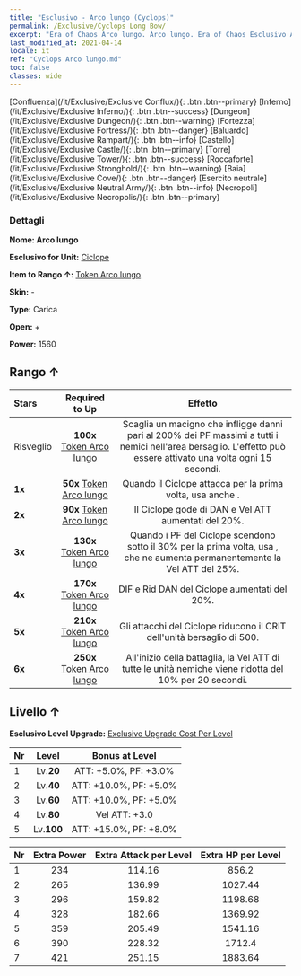 ```yaml
---
title: "Esclusivo - Arco lungo (Cyclops)"
permalink: /Exclusive/Cyclops Long Bow/
excerpt: "Era of Chaos Arco lungo. Arco lungo. Era of Chaos Esclusivo Arco lungo. Ciclope Esclusivo."
last_modified_at: 2021-04-14
locale: it
ref: "Cyclops Arco lungo.md"
toc: false
classes: wide
---
```

 [Confluenza](/it/Exclusive/Exclusive Conflux/){: .btn .btn--primary} [Inferno](/it/Exclusive/Exclusive Inferno/){: .btn .btn--success} [Dungeon](/it/Exclusive/Exclusive Dungeon/){: .btn .btn--warning} [Fortezza](/it/Exclusive/Exclusive Fortress/){: .btn .btn--danger} [Baluardo](/it/Exclusive/Exclusive Rampart/){: .btn .btn--info} [Castello](/it/Exclusive/Exclusive Castle/){: .btn .btn--primary} [Torre](/it/Exclusive/Exclusive Tower/){: .btn .btn--success} [Roccaforte](/it/Exclusive/Exclusive Stronghold/){: .btn .btn--warning} [Baia](/it/Exclusive/Exclusive Cove/){: .btn .btn--danger} [Esercito neutrale](/it/Exclusive/Exclusive Neutral Army/){: .btn .btn--info} [Necropoli](/it/Exclusive/Exclusive Necropolis/){: .btn .btn--primary} 

### Dettagli
 **Nome: Arco lungo** 

 **Esclusivo for Unit:** [Ciclope](/it/units/Cyclops/) 

 **Item to Rango ↑:** [Token Arco lungo](/it/Items/con_914/)

 **Skin:** -

 **Type:** Carica

 **Open:** +

 **Power:** 1560

## Rango ↑

  |     Stars    |  Required to Up | Effetto |
  |:-------------|:---------------:|:---------------:|
  |  Risveglio  | **100x** [Token Arco lungo](/it/Items/con_914/) | <Lancio del macigno> Scaglia un macigno che infligge danni pari al 200% dei PF massimi a tutti i nemici nell'area bersaglio. L'effetto può essere attivato una volta ogni 15 secondi. |
  | **1x** <i class="fas fa-star"/> | **50x** [Token Arco lungo](/it/Items/con_914/) | Quando il Ciclope attacca per la prima volta, usa anche <Lancio del macigno>. |
  | **2x** <i class="fas fa-star"/> | **90x** [Token Arco lungo](/it/Items/con_914/) | Il Ciclope gode di DAN e Vel ATT aumentati del 20%. |
  | **3x** <i class="fas fa-star"/> | **130x** [Token Arco lungo](/it/Items/con_914/) | Quando i PF del Ciclope scendono sotto il 30% per la prima volta, usa <Scossa tellurica>, che ne aumenta permanentemente la Vel ATT del 25%. |
  | **4x** <i class="fas fa-star"/> | **170x** [Token Arco lungo](/it/Items/con_914/) | DIF e Rid DAN del Ciclope aumentati del 20%. |
  | **5x** <i class="fas fa-star"/> | **210x** [Token Arco lungo](/it/Items/con_914/) | Gli attacchi del Ciclope riducono il CRIT dell'unità bersaglio di 500. |
  | **6x** <i class="fas fa-star"/> | **250x** [Token Arco lungo](/it/Items/con_914/) | <Sguardo della sventura> All'inizio della battaglia, la Vel ATT di tutte le unità nemiche viene ridotta del 10% per 20 secondi. |


## Livello ↑
 **Esclusivo Level Upgrade:** [Exclusive Upgrade Cost Per Level](/Exclusive/ExclusiveUpgradeCostPerLevel/)

  |  Nr  |   Level  | Bonus at Level |
  |:-----|:--------:|:--------------:|
  | 1 | Lv.**20** | ATT: +5.0%, PF: +3.0% |
  | 2 | Lv.**40** | ATT: +10.0%, PF: +5.0% |
  | 3 | Lv.**60** | ATT: +10.0%, PF: +5.0% |
  | 4 | Lv.**80** | Vel ATT: +3.0 |
  | 5 | Lv.**100** | ATT: +15.0%, PF: +8.0% |


  |  Nr  |  Extra Power | Extra Attack per Level | Extra HP per Level |
  |:-----|:--------:|:--------:|:--------:|
  | 1 | 234 | 114.16 | 856.2 |
  | 2 | 265 | 136.99 | 1027.44 |
  | 3 | 296 | 159.82 | 1198.68 |
  | 4 | 328 | 182.66 | 1369.92 |
  | 5 | 359 | 205.49 | 1541.16 |
  | 6 | 390 | 228.32 | 1712.4 |
  | 7 | 421 | 251.15 | 1883.64 |


